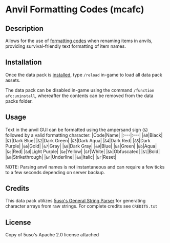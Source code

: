 # Anvil Formatting Codes (mcafc)

## Description
Allows for the use of [formatting codes](https://minecraft.fandom.com/wiki/Formatting_codes) when renaming items in anvils, providing survival-friendly text formatting of item names.

## Installation
Once the data pack is [installed](https://minecraft.fandom.com/wiki/Tutorials/Installing_a_data_pack), type `/reload` in-game to load all data pack assets.

The data pack can be disabled in-game using the command `/function afc:uninstall`, whereafter the contents can be removed from the data packs folder.

## Usage
Text in the anvil GUI can be formatted using the ampersand sign (`&`) followed by a valid formatting character:
|Code|Name|
|:---|:---|
|`&0`|Black|
|`&1`|Dark Blue|
|`&2`|Dark Green|
|`&3`|Dark Aqua|
|`&4`|Dark Red|
|`&5`|Dark Purple|
|`&6`|Gold|
|`&7`|Gray|
|`&8`|Dark Gray|
|`&9`|Blue|
|`&a`|Green|
|`&b`|Aqua|
|`&c`|Red|
|`&d`|Light Purple|
|`&e`|Yellow|
|`&f`|White|
|`&k`|Obfuscated|
|`&l`|Bold|
|`&m`|Strikethrough|
|`&n`|Underline|
|`&o`|Italic|
|`&r`|Reset|


NOTE: Parsing anvil names is not instantaneous and can require a few ticks to a few seconds depending on server backup.

## Credits
This data pack utilizes [5uso's General String Parser](https://github.com/5uso/String-Parser) for generating character arrays from raw strings. For complete credits see `CREDITS.txt`

## License
Copy of 5uso's Apache 2.0 license attached
